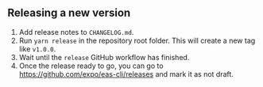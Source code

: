 ## Releasing a new version

1. Add release notes to `CHANGELOG.md`.
1. Run `yarn release` in the repository root folder. This will create a new tag
   like `v1.0.0`.
1. Wait until the `release` GitHub workflow has finished.
1. Once the release ready to go, you can go to
   https://github.com/expo/eas-cli/releases and mark it as not draft.
